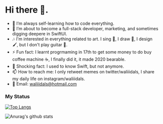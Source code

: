 # Hi there 👋.

* 🔭 I’m always self-learning how to code everything.  
* 🌱 I’m about to become a full-stack developer, marketing, and sometimes digging deepere in SwiftUI.  
* 🎶 I'm interested in everything related to art. I sing 🎤, I draw 🎨, I design 🖌, but I don't play guitar 🎸.  
* ⚡ Fun fact: I learnt progrmaming in 17th to get some money to do buy coffee machine ☕️, I finally did it, it made 2020 bearable.  
* 🙊 Shocking fact: I used to know Swift, but not anymore. 
* 📫 How to reach me: I only retweet memes on twitter/waliiidals, I share my daily life on instagram/waliiidals.  
* 📧 Email: waliiidals@hotmail.com

### My Status
[![Top Langs](https://github-readme-stats.vercel.app/api/top-langs/?username=waliiidals&layout=compact)](https://github.com/anuraghazra/github-readme-stats)

![Anurag's github stats](https://github-readme-stats.vercel.app/api?username=waliiidals&show_icons=true)

